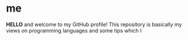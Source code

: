 # me
**HELLO** and welcome to my GitHub profile! This repository is basically my views on programming languages and some tips which I 
